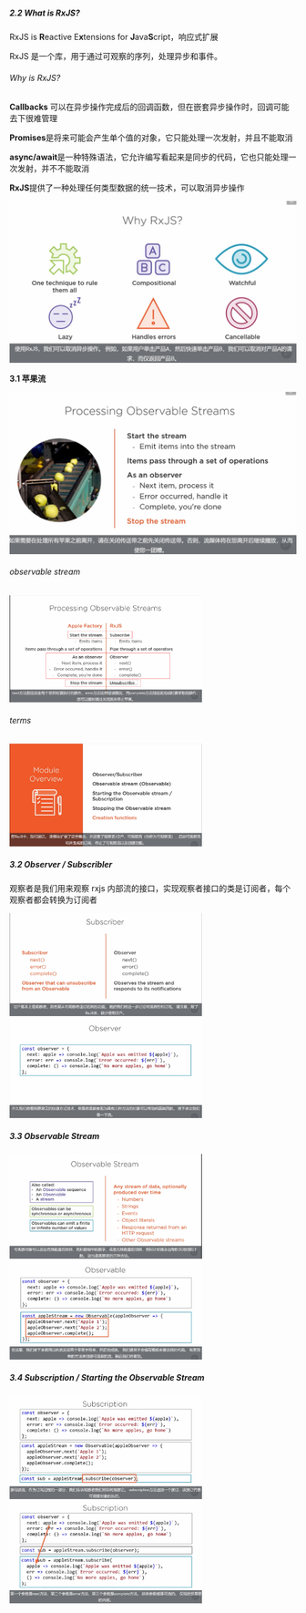 ##### 2.2 What is RxJS?

RxJS is **R**eactive E**x**tensions for **J**ava**S**cript，响应式扩展

RxJS 是一个库，用于通过可观察的序列，处理异步和事件。

###### Why is RxJS?

**Callbacks** 可以在异步操作完成后的回调函数，但在嵌套异步操作时，回调可能去下很难管理

**Promises**是将来可能会产生单个值的对象，它只能处理一次发射，并且不能取消

**async/await**是一种特殊语法，它允许编写看起来是同步的代码，它也只能处理一次发射，并不不能取消

**RxJS**提供了一种处理任何类型数据的统一技术，可以取消异步操作

<img src="imgs\why_rxjs.png" alt="why_rxjs" style="zoom:50%;" />

**3.1 苹果流**

<img src="imgs\apple_stream.png" alt="apple_stream" style="zoom:50%;" />

###### observable stream

<img src="imgs\apple_stream_observable_stream.png" alt="apple_stream_observable_stream" style="zoom: 33%;" />

###### terms

<img src="imgs\terms.png" alt="terms" style="zoom: 33%;" />

##### 3.2 Observer / Subscribler

观察者是我们用来观察 rxjs 内部流的接口，实现观察者接口的类是订阅者，每个观察者都会转换为订阅者

<img src="imgs\subscriber.png" alt="subscriber" style="zoom:33%;" />

<img src="imgs\observer.png" alt="observer" style="zoom:33%;" />

##### 3.3 Observable Stream

<img src="imgs\observable_stream.png" alt="observable_stream" style="zoom:33%;" />

<img src="imgs\observable.png" alt="observable" style="zoom:33%;" />

##### 3.4 Subscription / Starting the Observable Stream

<img src="imgs\subscription.png" alt="subscription" style="zoom:33%;" />

<img src="imgs\subscription_2.png" alt="subscription_2" style="zoom:33%;" />

